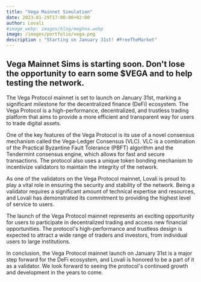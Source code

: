 ```yaml
---
title: "Vega Mainnet Simulation"
date: 2023-01-29T17:00:00+02:00
author: Lovali
#image_webp: images/blog/meghna.webp
image: /images/portfolio/vega.png
description : "Starting on January 31st! #FreeTheMarket"
---
```


## Vega Mainnet Sims is starting soon. Don't lose the opportunity to earn some $VEGA and to help testing the network. 

The Vega Protocol mainnet is set to launch on January 31st, marking a significant milestone for the decentralized finance (DeFi) ecosystem. The Vega Protocol is a high-performance, decentralized, and trustless trading platform that aims to provide a more efficient and transparent way for users to trade digital assets.

One of the key features of the Vega Protocol is its use of a novel consensus mechanism called the Vega-Ledger Consensus (VLC). VLC is a combination of the Practical Byzantine Fault Tolerance (PBFT) algorithm and the Tendermint consensus engine, which allows for fast and secure transactions. The protocol also uses a unique token bonding mechanism to incentivize validators to maintain the integrity of the network.

As one of the validators on the Vega Protocol mainnet, Lovali is proud to play a vital role in ensuring the security and stability of the network. Being a validator requires a significant amount of technical expertise and resources, and Lovali has demonstrated its commitment to providing the highest level of service to users.

The launch of the Vega Protocol mainnet represents an exciting opportunity for users to participate in decentralized trading and access new financial opportunities. The protocol's high-performance and trustless design is expected to attract a wide range of traders and investors, from individual users to large institutions.

In conclusion, the Vega Protocol mainnet launch on January 31st is a major step forward for the DeFi ecosystem, and Lovali is honored to be a part of it as a validator. We look forward to seeing the protocol's continued growth and development in the years to come.

